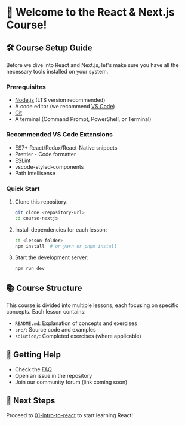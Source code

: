 # 🎉 Welcome to the React & Next.js Course!

## 🛠 Course Setup Guide

Before we dive into React and Next.js, let's make sure you have all the necessary tools installed on your system.

### Prerequisites

- [Node.js](https://nodejs.org/) (LTS version recommended)
- A code editor (we recommend [VS Code](https://code.visualstudio.com/))
- [Git](https://git-scm.com/)
- A terminal (Command Prompt, PowerShell, or Terminal)

### Recommended VS Code Extensions

- ES7+ React/Redux/React-Native snippets
- Prettier - Code formatter
- ESLint
- vscode-styled-components
- Path Intellisense

### Quick Start

1. Clone this repository:
   ```bash
   git clone <repository-url>
   cd course-nextjs
   ```

2. Install dependencies for each lesson:
   ```bash
   cd <lesson-folder>
   npm install  # or yarn or pnpm install
   ```

3. Start the development server:
   ```bash
   npm run dev
   ```

## 📚 Course Structure

This course is divided into multiple lessons, each focusing on specific concepts. Each lesson contains:

- `README.md`: Explanation of concepts and exercises
- `src/`: Source code and examples
- `solution/`: Completed exercises (where applicable)

## 🚀 Getting Help

- Check the [FAQ](./FAQ.md)
- Open an issue in the repository
- Join our community forum (link coming soon)

## 📝 Next Steps

Proceed to [01-intro-to-react](../01-intro-to-react) to start learning React!
